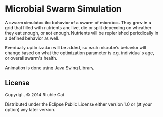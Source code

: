 # Microbial Swarm Simulation

A swarm simulates the behavior of a swarm of microbes. They grow in a grid that filled with nutrients 
and live, die or split depending on wheather they eat enough, or not enough. Nutrients will be replenished 
periodically in a defined behavior as well. 

Eventually optimization will 
be added, so each microbe's behavior will change based on what the optimization parameter is e.g. individual's age, 
or overall swarm's health. 

Animation is done using Java Swing Library. 

## License

Copyright © 2014 Ritchie Cai

Distributed under the Eclipse Public License either version 1.0 or (at
your option) any later version.
